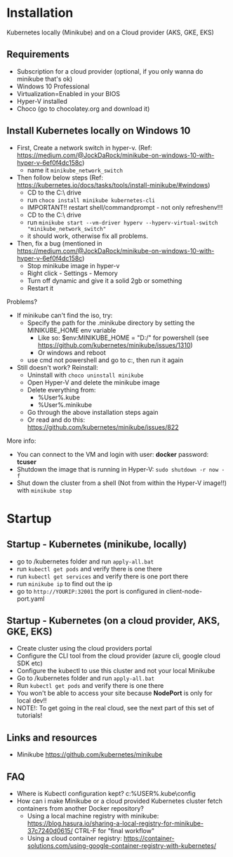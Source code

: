 # Installation

Kubernetes locally (Minikube) and on a Cloud provider (AKS, GKE, EKS)

## Requirements

* Subscription for a cloud provider (optional, if you only wanna do minikube that's ok)
* Windows 10 Professional
* Virtualization=Enabled in your BIOS
* Hyper-V installed
* Choco (go to chocolatey.org and download it)

## Install Kubernetes locally on Windows 10

* First, Create a network switch in hyper-v. (Ref: https://medium.com/@JockDaRock/minikube-on-windows-10-with-hyper-v-6ef0f4dc158c)
    * name it `minikube_network_switch`
* Then follow below steps  (Ref: https://kubernetes.io/docs/tasks/tools/install-minikube/#windows)
    * CD to the C:\ drive
    * run `choco install minikube kubernetes-cli`
    * IMPORTANT!! restart shell/commandprompt - not only refreshenv!!!
    * CD to the C:\ drive
    * run `minikube start --vm-driver hyperv --hyperv-virtual-switch "minikube_network_switch"`
    * it should work, otherwise fix all problems. 
* Then, fix a bug (mentioned in  https://medium.com/@JockDaRock/minikube-on-windows-10-with-hyper-v-6ef0f4dc158c)
    * Stop minikube image in hyper-v
    * Right click - Settings - Memory
    * Turn off dynamic and give it a solid 2gb or something
    * Restart it

Problems?
* If minikube can't find the iso, try:
    * Specify the path for the .minikube directory by setting the MINIKUBE_HOME env variable
        * Like so: $env:MINIKUBE_HOME = "D:/" for powershell (see https://github.com/kubernetes/minikube/issues/1310)
        * Or windows and reboot
    * use cmd not powershell and go to c:, then run it again
* Still doesn't work? Reinstall:
    * Uninstall with `choco uninstall minikube`
    * Open Hyper-V and delete the minikube image
    * Delete everything from:
        * %User%\.kube
        * %User%\.minikube
    * Go through the above installation steps again
    * Or read and do this: https://github.com/kubernetes/minikube/issues/822

More info:
* You can connect to the VM and login with user: **docker**   password: **tcuser**
* Shutdown the image that is running in Hyper-V: `sudo shutdown -r now -f`
* Shut down the cluster from a shell (Not from within the Hyper-V image!!) with `minikube stop`

# Startup

## Startup - Kubernetes (minikube, locally)

* go to /kubernetes folder and run `apply-all.bat`
* run `kubectl get pods` and verify there is one there
* run `kubectl get services` and verify there is one port there
* run `minikube ip` to find out the ip
* go to `http://YOURIP:32001` the port is configured in client-node-port.yaml

## Startup - Kubernetes (on a cloud provider, AKS, GKE, EKS)

* Create cluster using the cloud providers portal
* Configure the CLI tool from the cloud provider (azure cli, google cloud SDK etc)
* Configure the kubectl to use this cluster and not your local Minikube
* Go to /kubernetes folder and run `apply-all.bat`
* Run `kubectl get pods` and verify there is one there
* You won't be able to access your site because **NodePort** is only for local dev!!
* NOTE!: To get going in the real cloud, see the next part of this set of tutorials!

## Links and resources

* Minikube https://github.com/kubernetes/minikube

## FAQ

* Where is Kubectl configuration kept? c:\%USER%\.kube\config
* How can i make Minikube or a cloud provided Kubernetes cluster fetch containers from another Docker repository?
    * Using a local machine registry with minikube: https://blog.hasura.io/sharing-a-local-registry-for-minikube-37c7240d0615/ CTRL-F for "final workflow"
    * Using a cloud container registry: https://container-solutions.com/using-google-container-registry-with-kubernetes/